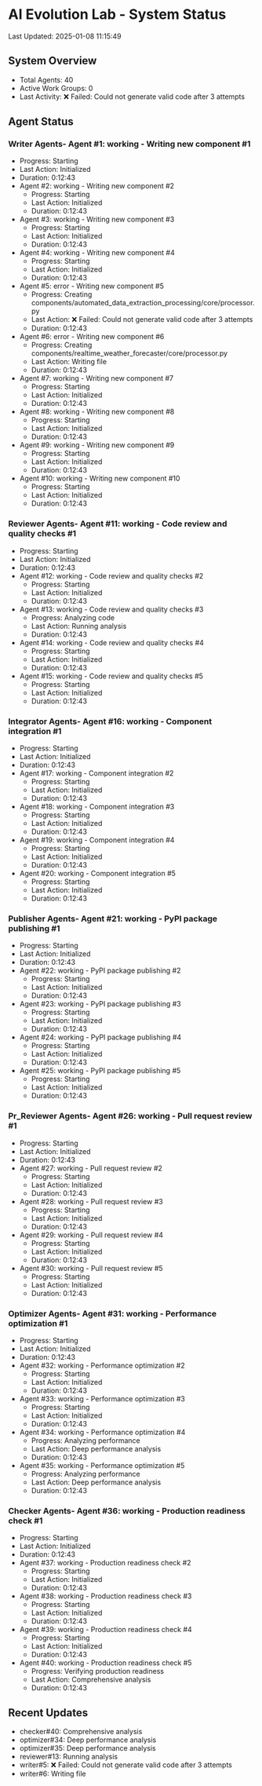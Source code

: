 # AI Evolution Lab - System Status
Last Updated: 2025-01-08 11:15:49

## System Overview
- Total Agents: 40
- Active Work Groups: 0
- Last Activity: ❌ Failed: Could not generate valid code after 3 attempts

## Agent Status

### Writer Agents- Agent #1: working - Writing new component #1
  - Progress: Starting
  - Last Action: Initialized
  - Duration: 0:12:43
- Agent #2: working - Writing new component #2
  - Progress: Starting
  - Last Action: Initialized
  - Duration: 0:12:43
- Agent #3: working - Writing new component #3
  - Progress: Starting
  - Last Action: Initialized
  - Duration: 0:12:43
- Agent #4: working - Writing new component #4
  - Progress: Starting
  - Last Action: Initialized
  - Duration: 0:12:43
- Agent #5: error - Writing new component #5
  - Progress: Creating components/automated_data_extraction_processing/core/processor.py
  - Last Action: ❌ Failed: Could not generate valid code after 3 attempts
  - Duration: 0:12:43
- Agent #6: error - Writing new component #6
  - Progress: Creating components/realtime_weather_forecaster/core/processor.py
  - Last Action: Writing file
  - Duration: 0:12:43
- Agent #7: working - Writing new component #7
  - Progress: Starting
  - Last Action: Initialized
  - Duration: 0:12:43
- Agent #8: working - Writing new component #8
  - Progress: Starting
  - Last Action: Initialized
  - Duration: 0:12:43
- Agent #9: working - Writing new component #9
  - Progress: Starting
  - Last Action: Initialized
  - Duration: 0:12:43
- Agent #10: working - Writing new component #10
  - Progress: Starting
  - Last Action: Initialized
  - Duration: 0:12:43

### Reviewer Agents- Agent #11: working - Code review and quality checks #1
  - Progress: Starting
  - Last Action: Initialized
  - Duration: 0:12:43
- Agent #12: working - Code review and quality checks #2
  - Progress: Starting
  - Last Action: Initialized
  - Duration: 0:12:43
- Agent #13: working - Code review and quality checks #3
  - Progress: Analyzing code
  - Last Action: Running analysis
  - Duration: 0:12:43
- Agent #14: working - Code review and quality checks #4
  - Progress: Starting
  - Last Action: Initialized
  - Duration: 0:12:43
- Agent #15: working - Code review and quality checks #5
  - Progress: Starting
  - Last Action: Initialized
  - Duration: 0:12:43

### Integrator Agents- Agent #16: working - Component integration #1
  - Progress: Starting
  - Last Action: Initialized
  - Duration: 0:12:43
- Agent #17: working - Component integration #2
  - Progress: Starting
  - Last Action: Initialized
  - Duration: 0:12:43
- Agent #18: working - Component integration #3
  - Progress: Starting
  - Last Action: Initialized
  - Duration: 0:12:43
- Agent #19: working - Component integration #4
  - Progress: Starting
  - Last Action: Initialized
  - Duration: 0:12:43
- Agent #20: working - Component integration #5
  - Progress: Starting
  - Last Action: Initialized
  - Duration: 0:12:43

### Publisher Agents- Agent #21: working - PyPI package publishing #1
  - Progress: Starting
  - Last Action: Initialized
  - Duration: 0:12:43
- Agent #22: working - PyPI package publishing #2
  - Progress: Starting
  - Last Action: Initialized
  - Duration: 0:12:43
- Agent #23: working - PyPI package publishing #3
  - Progress: Starting
  - Last Action: Initialized
  - Duration: 0:12:43
- Agent #24: working - PyPI package publishing #4
  - Progress: Starting
  - Last Action: Initialized
  - Duration: 0:12:43
- Agent #25: working - PyPI package publishing #5
  - Progress: Starting
  - Last Action: Initialized
  - Duration: 0:12:43

### Pr_Reviewer Agents- Agent #26: working - Pull request review #1
  - Progress: Starting
  - Last Action: Initialized
  - Duration: 0:12:43
- Agent #27: working - Pull request review #2
  - Progress: Starting
  - Last Action: Initialized
  - Duration: 0:12:43
- Agent #28: working - Pull request review #3
  - Progress: Starting
  - Last Action: Initialized
  - Duration: 0:12:43
- Agent #29: working - Pull request review #4
  - Progress: Starting
  - Last Action: Initialized
  - Duration: 0:12:43
- Agent #30: working - Pull request review #5
  - Progress: Starting
  - Last Action: Initialized
  - Duration: 0:12:43

### Optimizer Agents- Agent #31: working - Performance optimization #1
  - Progress: Starting
  - Last Action: Initialized
  - Duration: 0:12:43
- Agent #32: working - Performance optimization #2
  - Progress: Starting
  - Last Action: Initialized
  - Duration: 0:12:43
- Agent #33: working - Performance optimization #3
  - Progress: Starting
  - Last Action: Initialized
  - Duration: 0:12:43
- Agent #34: working - Performance optimization #4
  - Progress: Analyzing performance
  - Last Action: Deep performance analysis
  - Duration: 0:12:43
- Agent #35: working - Performance optimization #5
  - Progress: Analyzing performance
  - Last Action: Deep performance analysis
  - Duration: 0:12:43

### Checker Agents- Agent #36: working - Production readiness check #1
  - Progress: Starting
  - Last Action: Initialized
  - Duration: 0:12:43
- Agent #37: working - Production readiness check #2
  - Progress: Starting
  - Last Action: Initialized
  - Duration: 0:12:43
- Agent #38: working - Production readiness check #3
  - Progress: Starting
  - Last Action: Initialized
  - Duration: 0:12:43
- Agent #39: working - Production readiness check #4
  - Progress: Starting
  - Last Action: Initialized
  - Duration: 0:12:43
- Agent #40: working - Production readiness check #5
  - Progress: Verifying production readiness
  - Last Action: Comprehensive analysis
  - Duration: 0:12:43


## Recent Updates
- checker#40: Comprehensive analysis
- optimizer#34: Deep performance analysis
- optimizer#35: Deep performance analysis
- reviewer#13: Running analysis
- writer#5: ❌ Failed: Could not generate valid code after 3 attempts
- writer#6: Writing file
